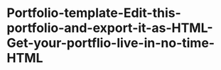 # Portfolio-template-Edit-this-portfolio-and-export-it-as-HTML-Get-your-portflio-live-in-no-time-HTML